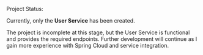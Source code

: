 Project Status:

Currently, only the **User Service** has been created. 

The project is incomplete at this stage, but the User Service is functional and provides the required endpoints. Further development will continue as I gain more experience with Spring Cloud and service integration.

